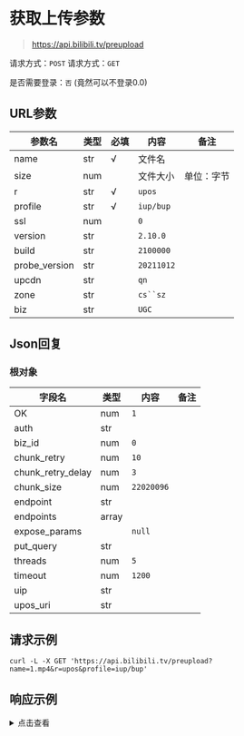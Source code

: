 # 获取上传参数

> https://api.bilibili.tv/preupload

请求方式：`POST`
请求方式：`GET`

是否需要登录：`否` (竟然可以不登录0.0)

## URL参数

| 参数名           | 类型  | 必填  | 内容         | 备注    |
|---------------|-----|-----|------------|-------|
| name          | str | √   | 文件名        |       |
| size          | num |     | 文件大小       | 单位：字节 |
| r             | str | √   | `upos`     |       |
| profile       | str | √   | `iup/bup`  |       |
| ssl           | num |     | `0`        |       |
| version       | str |     | `2.10.0`   |       |
| build         | str |     | `2100000`  |       |
| probe_version | str |     | `20211012` |       |
| upcdn         | str |     | `qn`       |       |
| zone          | str |     | `cs``sz`   |       |
| biz           | str |     | `UGC`      |       |

## Json回复

### 根对象

| 字段名               | 类型    | 内容         | 备注  |
|-------------------|-------|------------|-----|
| OK                | num   | `1`        |     |
| auth              | str   |            |     |
| biz_id            | num   | `0`        |     |
| chunk_retry       | num   | `10`       |     |
| chunk_retry_delay | num   | `3`        |     |
| chunk_size        | num   | `22020096` |     |
| endpoint          | str   |            |     |
| endpoints         | array |            |     |
| expose_params     |       | `null`     |     |
| put_query         | str   |            |     |
| threads           | num   | `5`        |     |
| timeout           | num   | `1200`     |     |
| uip               | str   |            |     |
| upos_uri          | str   |            |     |

## 请求示例

```shell
curl -L -X GET 'https://api.bilibili.tv/preupload?name=1.mp4&r=upos&profile=iup/bup'
```

## 响应示例

<details>
<summary>点击查看</summary>

```json
{
  "OK": 1,
  "auth": "ak=1494471752&cdn=%2F%2Fupos-sz-upcdnqn.bilivideo.com&os=upos&sign=83730ebc186633fac8dcc02e459a9cf5&timestamp=1664287080.484&uid=1709658507&uip=172.105.116.16&uport=46833&use_dqp=0",
  "biz_id": 0,
  "chunk_retry": 10,
  "chunk_retry_delay": 3,
  "chunk_size": 22020096,
  "endpoint": "//upos-sz-upcdnqn.bilivideo.com",
  "endpoints": [
    "//upos-sz-upcdnqn.bilivideo.com",
    "//upos-sz-upcdnws.bilivideo.com"
  ],
  "expose_params": null,
  "put_query": "os=upos&profile=iup%2Fbup",
  "threads": 5,
  "timeout": 1200,
  "uip": "172.105.116.16",
  "upos_uri": "upos://iupboss/n220927adooosg1vibkkf1kfwxdddi8a.mp4"
}
```

</details>